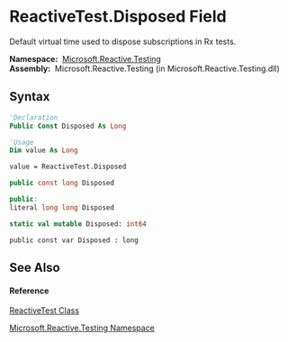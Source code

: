 # ReactiveTest.Disposed Field

Default virtual time used to dispose subscriptions in Rx tests.

**Namespace:**  [Microsoft.Reactive.Testing](Microsoft.Reactive.Testing\Microsoft.Reactive.Testing.md)  
**Assembly:**  Microsoft.Reactive.Testing (in Microsoft.Reactive.Testing.dll)

## Syntax

```vb
'Declaration
Public Const Disposed As Long
```

```vb
'Usage
Dim value As Long

value = ReactiveTest.Disposed
```

```csharp
public const long Disposed
```

```c++
public:
literal long long Disposed
```

```fsharp
static val mutable Disposed: int64
```

```jscript
public const var Disposed : long
```

## See Also

#### Reference

[ReactiveTest Class](ReactiveTest\ReactiveTest.md)

[Microsoft.Reactive.Testing Namespace](Microsoft.Reactive.Testing\Microsoft.Reactive.Testing.md)




